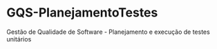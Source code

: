 # GQS-PlanejamentoTestes
Gestão de Qualidade de Software - Planejamento e execução de testes unitários
